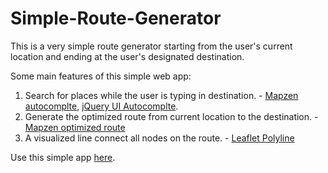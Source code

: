 # Simple-Route-Generator

This is a very simple route generator starting from the user's current location and ending at the user's designated destination.

Some main features of this simple web app:
1. Search for places while the user is typing in destination. - [Mapzen autocomplte](https://mapzen.com/documentation/search/autocomplete/), [jQuery UI Autocomplte](https://jqueryui.com/autocomplete/).
2. Generate the optimized route from current location to the destination. - [Mapzen optimized route](https://mapzen.com/documentation/mobility/optimized/api-reference/)
3. A visualized line connect all nodes on the route. - [Leaflet Polyline](http://leafletjs.com/reference-1.0.3.html#polyline)

Use this simple app [here]().

